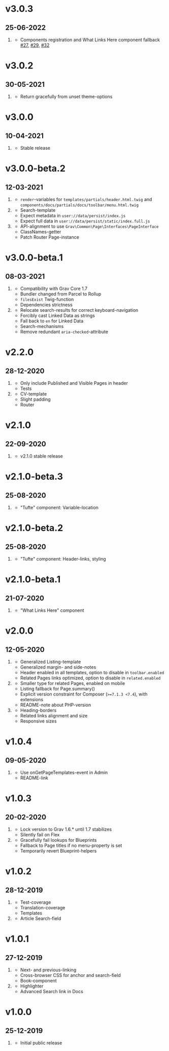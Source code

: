 # v3.0.3
## 25-06-2022

1. [](#bugfix)
    * Components registration and What Links Here component fallback [#27](https://github.com/OleVik/grav-theme-scholar/issues/27), [#29](https://github.com/OleVik/grav-theme-scholar/issues/29), [#32](https://github.com/OleVik/grav-theme-scholar/issues/32)

# v3.0.2
## 30-05-2021

1. [](#bugfix)
    * Return gracefully from unset theme-options

# v3.0.0
## 10-04-2021

1. [](#new)
    * Stable release

# v3.0.0-beta.2
## 12-03-2021

1. [](#new)
    * `render`-variables for `templates/partials/header.html.twig` and `components/docs/partials/docs/toolbar/menu.html.twig`
2. [](#improved)
    * Search-template
    * Expect metadata in `user://data/persist/index.js`
    * Expect full data in `user://data/persist/static/index.full.js`
3. [](#bugfix)
    * API-alignment to use `Grav\Common\Page\Interfaces\PageInterface`
    * ClassNames-getter
    * Patch Router Page-instance

# v3.0.0-beta.1
## 08-03-2021

1. [](#new)
    * Compatibility with Grav Core 1.7
    * Bundler changed from Parcel to Rollup
    * `filesExist` Twig-function
    * Dependencies strictness
2. [](#bugfix)
    * Relocate search-results for correct keyboard-navigation
    * Forcibly cast Linked Data as strings
    * Fall back to `en` for Linked Data
    * Search-mechanisms
    * Remove redundant `aria-checked`-attribute

# v2.2.0
## 28-12-2020

1. [](#improved)
    * Only include Published and Visible Pages in header
    * Tests
2. [](#bugfix)
    * CV-template
    * Slight padding
    * Router

# v2.1.0
## 22-09-2020

1. [](#new)
    * v2.1.0 stable release

# v2.1.0-beta.3
## 25-08-2020

1. [](#bugfix)
    * "Tufte" component: Variable-location

# v2.1.0-beta.2
## 25-08-2020

1. [](#improved)
    * "Tufte" component: Header-links, styling

# v2.1.0-beta.1
## 21-07-2020

1. [](#new)
    * "What Links Here" component

# v2.0.0
## 12-05-2020

1. [](#new)
    * Generalized Listing-template
    * Generalized margin- and side-notes
    * Header enabled in all templates, option to disable in `toolbar.enabled`
    * Related Pages links optimized, option to disable in `related.enabled`
2. [](#improved)
    * Smaller type for related Pages, enabled on mobile
    * Listing fallback for Page.summary()
    * Explicit version constraint for Composer (`>=7.1.3 <7.4`), with extensions
    * README-note about PHP-version
3. [](#bugfix)
    * Heading-borders
    * Related links alignment and size
    * Responsive sizes

# v1.0.4
## 09-05-2020

1. [](#bugfix)
    * Use onGetPageTemplates-event in Admin
    * README-link

# v1.0.3
## 20-02-2020

1. [](#new)
    * Lock version to Grav 1.6.* until 1.7 stabilizes
    * Silently fail on Flex
2. [](#bugfix)
    * Gracefully fail lookups for Blueprints
    * Fallback to Page titles if no menu-property is set
    * Temporarily revert Blueprint-helpers

# v1.0.2
## 28-12-2019

1. [](#improved)
    * Test-coverage
    * Translation-coverage
    * Templates
2. [](#bugfix)
    * Article Search-field

# v1.0.1
## 27-12-2019

1. [](#improved)
    * Next- and previous-linking
    * Cross-browser CSS for anchor and search-field
    * Book-component
2. [](#bugfix)
    * Highlighter
    * Advanced Search link in Docs

# v1.0.0
## 25-12-2019

1. [](#new)
    * Initial public release

